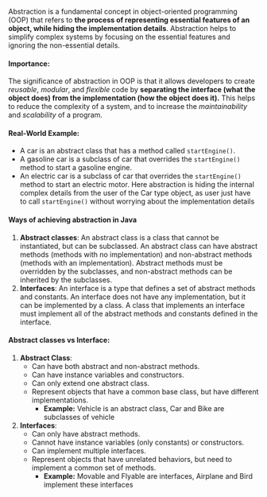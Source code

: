 Abstraction is a fundamental concept in object-oriented programming (OOP) that refers to **the process of representing essential features of an object, while hiding the implementation details**. Abstraction helps to simplify complex systems by focusing on the essential features and ignoring the non-essential details.

#### Importance:
The significance of abstraction in OOP is that it allows developers to create *reusable*, *modular*, and *flexible* code by **separating the interface (what the object does) from the implementation (how the object does it).** This helps to reduce the complexity of a system, and to increase the *maintainability* and *scalability* of a program.

#### Real-World Example: 
- A car is an abstract class that has a method called `startEngine()`.  
- A gasoline car is a subclass of car that overrides the `startEngine()` method to start a gasoline engine.  
- An electric car is a subclass of car that overrides the `startEngine()` method to start an electric motor.
Here abstraction is hiding the internal complex details from the user of the Car type object, as user just have to call `startEngine()` without worrying about the implementation details 

#### Ways of achieving abstraction in Java
1. **Abstract classes**: An abstract class is a class that cannot be instantiated, but can be subclassed. An abstract class can have abstract methods (methods with no implementation) and non-abstract methods (methods with an implementation). Abstract methods must be overridden by the subclasses, and non-abstract methods can be inherited by the subclasses.  
2. **Interfaces**: An interface is a type that defines a set of abstract methods and constants. An interface does not have any implementation, but it can be implemented by a class. A class that implements an interface must implement all of the abstract methods and constants defined in the interface.

#### Abstract classes vs Interface:

1. **Abstract Class**:
	- Can have both abstract and non-abstract methods.
	- Can have instance variables and constructors.
	- Can only extend one abstract class.
	- Represent objects that have a common base class, but have different implementations.
		- **Example:** Vehicle is an abstract class, Car and Bike are subclasses of vehicle
1. **Interfaces**: 
	- Can only have abstract methods. 
	- Cannot have instance variables (only constants) or constructors.
	- Can implement multiple interfaces.
	- Represent objects that have unrelated behaviors, but need to implement a common set of methods. 
		- **Example:** Movable and Flyable are interfaces, Airplane and Bird implement these interfaces